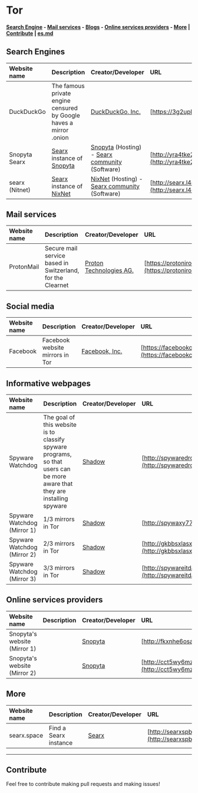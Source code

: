 # Tor
#### [Search Engine](#search-engines) - [Mail services](#mail-services) - [Blogs](#blogs) - [Online services providers](#online-services-providers) - [More](#more) | [Contribute](#contribute) | [es.md](es.md)
## Search Engines
|Website name|Description|Creator/Developer|URL|Haves HTTPS?|Alert|
|:-|:-|:-|:-|:-:|:-|
|DuckDuckGo|The famous private engine censured by Google haves a mirror .onion|[DuckDuckGo, Inc.](https://duckduckgo.com/about)|[https://3g2upl4pq6kufc4m.onion](https://3g2upl4pq6kufc4m.onion)|Yes ✅||
|Snopyta Searx|[Searx](https://searx.me) instance of [Snopyta](https://snopyta.org)|[Snopyta](https://snopyta.org) (Hosting) - [Searx community](https://searx.me) (Software)|[http://yra4tke2pwcnatxjkufpw6kvebu3h3ti2jca2lcdpgx3mpwol326lzid.onion](http://yra4tke2pwcnatxjkufpw6kvebu3h3ti2jca2lcdpgx3mpwol326lzid.onion)|No ❎||
|searx (Nitnet)|[Searx](https://searx.me) instance of [NixNet](https://nixnet.services)|[NixNet](https://nixnet.services) (Hosting) - [Searx community](https://searx.me) (Software)|[http://searx.l4qlywnpwqsluw65ts7md3khrivpirse744un3x7mlskqauz5pyuzgqd.onion](http://searx.l4qlywnpwqsluw65ts7md3khrivpirse744un3x7mlskqauz5pyuzgqd.onion)|No ❎||
## Mail services
|Website name|Description|Creator/Developer|URL|Haves HTTPS?|Alert|
|:-|:-|:-|:-|:-:|:-|
|ProtonMail|Secure mail service based in Switzerland, for the Clearnet|[Proton Technologies AG.](https://protonmail.com/about)|[https://protonirockerxow.onion](https://protonirockerxow.onion)|Yes ✅||
## Social media
|Website name|Description|Creator/Developer|URL|Haves HTTPS?|Alert|
|:-|:-|:-|:-|:-:|:-|
|Facebook|Facebook website mirrors in Tor|[Facebook, Inc.](https://about.fb.com)|[https://facebookcorewwwi.onion](https://facebookcorewwwi.onion)|Yes ✅||
## Informative webpages
|Website name|Description|Creator/Developer|URL|Haves HTTPS?|Alert|
|:-|:-|:-|:-|:-:|:-|
|Spyware Watchdog|The goal of this website is to classify spyware programs, so that users can be more aware that they are installing spyware|[Shadow](https://codeberg.org/shadow)|[http://spywaredrcdg5krvjnukp3vbdwiqcv3zwbrcg6qh27kiwecm4qyfphid.onion](http://spywaredrcdg5krvjnukp3vbdwiqcv3zwbrcg6qh27kiwecm4qyfphid.onion)|No ❎||
|Spyware Watchdog (Mirror 1)|1/3 mirrors in Tor|[Shadow](https://codeberg.org/shadow)|[http://spywaxy77egeozv2.onion](http://spywaxy77egeozv2.onion)|No ❎||
|Spyware Watchdog (Mirror 2)|2/3 mirrors in Tor|[Shadow](https://codeberg.org/shadow)|[http://gkbbsxlasxsp3ygjbvctg4xieefugxdmbl4q7xgrxpy5izrhnrqkxryd.onion](http://gkbbsxlasxsp3ygjbvctg4xieefugxdmbl4q7xgrxpy5izrhnrqkxryd.onion)|No ❎||
|Spyware Watchdog (Mirror 3)|3/3 mirrors in Tor|[Shadow](https://codeberg.org/shadow)|[http://spywareitdaiuyfo2sqb5vsg7mek5cjabdr73luhnda57t2hyuzg7yyd.onion](http://spywareitdaiuyfo2sqb5vsg7mek5cjabdr73luhnda57t2hyuzg7yyd.onion)|No ❎||
## Online services providers
|Website name|Description|Creator/Developer|URL|Haves HTTPS?|Alert|
|:-|:-|:-|:-|:-:|:-|
|Snopyta's website (Mirror 1)||[Snopyta](https://snopyta.org)|[http://fkxnhe6osavisan5.onion](http://fkxnhe6osavisan5.onion)|No ❎||
|Snopyta's website (Mirror 2)||[Snopyta](https://snopyta.org)|[http://cct5wy6mzgmft24xzw6zeaf55aaqmo6324gjlsghdhbiw5gdaaf4pkad.onion](http://cct5wy6mzgmft24xzw6zeaf55aaqmo6324gjlsghdhbiw5gdaaf4pkad.onion)|No ❎||

## More
|Website name|Description|Creator/Developer|URL|Haves HTTPS?|Alert|
|:-|:-|:-|:-|:-:|:-|
|searx.space|Find a Searx instance|[Searx](https://searx.me)|[http://searxspbitokayvkhzhsnljde7rqmn7rvoga6e4waeub3h7ug3nghoad.onion](http://searxspbitokayvkhzhsnljde7rqmn7rvoga6e4waeub3h7ug3nghoad.onion)|No ❎||

-----

## Contribute
Feel free to contribute making pull requests and making issues!
